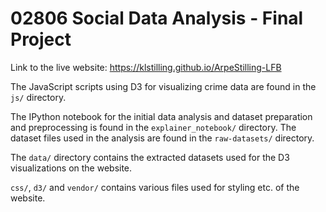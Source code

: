 # 02806 Social Data Analysis - Final Project

Link to the live website: https://klstilling.github.io/ArpeStilling-LFB

The JavaScript scripts using D3 for visualizing crime data are found in the `js/` directory.

The IPython notebook for the initial data analysis and dataset preparation
and preprocessing is found in the `explainer_notebook/` directory.
The dataset files used in the analysis are found in the `raw-datasets/`
directory.

The `data/` directory contains the extracted datasets used for the D3
visualizations on the website.

`css/`, `d3/` and `vendor/` contains various files used for styling etc. of the
website.
